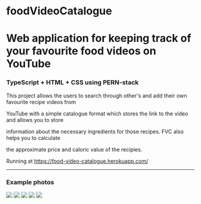 # foodVideoCatalogue

# Web application for keeping track of your favourite food videos on YouTube

### TypeScript + HTML + CSS using PERN-stack


This project allows the users to search through other's and add their own favourite recipe videos from

YouTube with a simple catalogue format which stores the link to the video and allows you to store

information about the necessary ingredients for those recipes. FVC also helps you to calculate

the approximate price and caloric value of the recipies.


Running at https://food-video-catalogue.herokuapp.com/

---

### Example photos

<img src="https://raw.githubusercontent.com/mikkosk/foodVideoCatalogue/blob/main/images/sample-1.png">

<img src="https://raw.githubusercontent.com/mikkosk/foodVideoCatalogue/blob/main/images/sample-2.png">

<img src="https://raw.githubusercontent.com/mikkosk/foodVideoCatalogue/blob/main/images/sample-3.png">

<img src="https://raw.githubusercontent.com/mikkosk/foodVideoCatalogue/blob/main/images/sample-4.png">

<img src="https://raw.githubusercontent.com/mikkosk/foodVideoCatalogue/blob/main/images/sample-5.png">